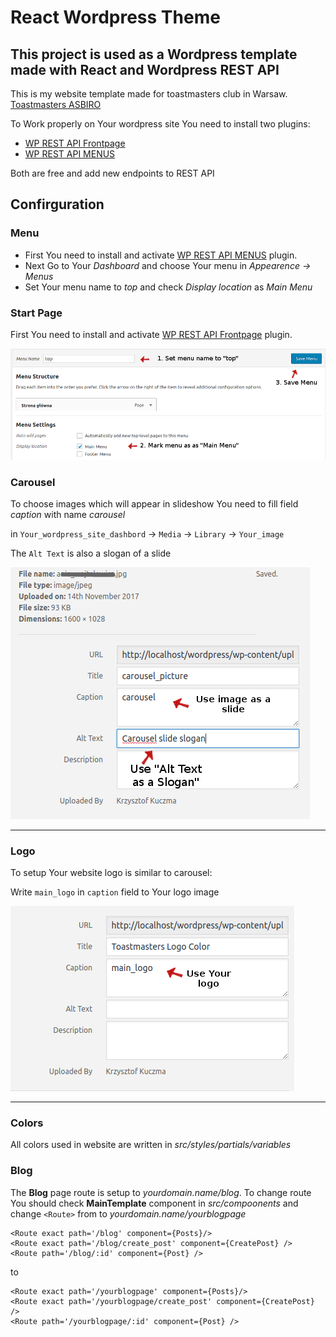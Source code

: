 React Wordpress Theme
===

This project is used as a Wordpress template made with React and Wordpress REST API
---

This is my website template made for toastmasters club in Warsaw.
[Toastmasters ASBIRO](http://toastmasters.asbiro.pl/)

To Work properly on Your wordpress site You need to install two plugins:
* [WP REST API Frontpage](https://wordpress.org/plugins/wp-rest-api-frontpage/)
* [WP REST API MENUS](https://wordpress.org/plugins/wp-rest-api-v2-menus/)

Both are free and add new endpoints to REST API

## Confirguration

### Menu

* First You need to install and activate [WP REST API MENUS](https://wordpress.org/plugins/wp-rest-api-v2-menus/) plugin.
* Next Go to Your *Dashboard* and choose Your menu in *Appearence -> Menus*
* Set Your menu name to *top* and check *Display location* as *Main Menu*

### Start Page 

 First You need to install and activate [WP REST API Frontpage](https://wordpress.org/plugins/wp-rest-api-frontpage/) plugin.



![setup menu](./readme_screenshots/menu_config.png?raw=true "logo config")
### Carousel

To choose images which will appear in slideshow You need to fill field *caption* with name *carousel* 

in `Your_wordpress_site_dashbord` -> `Media` -> `Library` -> `Your_image`

The `Alt Text` is also a slogan of a slide

![Choose slide images](./readme_screenshots/carousel_config.png?raw=true "carousel config")

---

### Logo
To setup Your website logo is similar to carousel:

Write `main_logo` in `caption` field to Your logo image

![Choose logo image](./readme_screenshots/logo_config.png?raw=true "logo config")

---

### Colors

All colors used in website are written in *src/styles/partials/variables*

### Blog
The **Blog** page route is setup to *yourdomain.name/blog*. To change route You should check **MainTemplate** component in *src/compoonents* and change `<Route>` from to *yourdomain.name/yourblogpage*

```
<Route exact path='/blog' component={Posts}/>
<Route exact path='/blog/create_post' component={CreatePost} />
<Route path='/blog/:id' component={Post} />
```

to

```
<Route exact path='/yourblogpage' component={Posts}/>
<Route exact path='/yourblogpage/create_post' component={CreatePost} />
<Route path='/yourblogpage/:id' component={Post} />
```